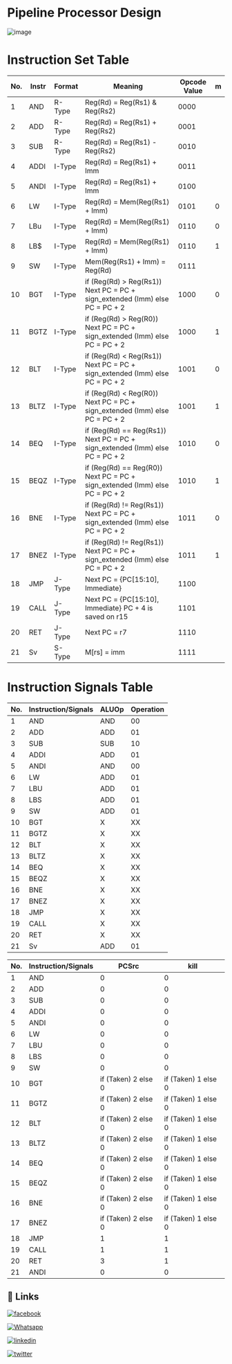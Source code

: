 # Pipeline Processor Design

![image](https://github.com/qossayrida/PipelineProcessorDesign/assets/59481839/3f99e71d-71a2-4856-82b2-0f58781f1cda)


# Instruction Set Table

| No. | Instr | Format | Meaning | Opcode Value | m |
|-----|-------|--------|---------|--------------|---|
| 1   | AND   | R-Type | Reg(Rd) = Reg(Rs1) & Reg(Rs2) | 0000 |   |
| 2   | ADD   | R-Type | Reg(Rd) = Reg(Rs1) + Reg(Rs2) | 0001 |   |
| 3   | SUB   | R-Type | Reg(Rd) = Reg(Rs1) - Reg(Rs2) | 0010 |   |
| 4   | ADDI  | I-Type | Reg(Rd) = Reg(Rs1) + Imm | 0011 |   |
| 5   | ANDI  | I-Type | Reg(Rd) = Reg(Rs1) + Imm | 0100 |   |
| 6   | LW    | I-Type | Reg(Rd) = Mem(Reg(Rs1) + Imm) | 0101 | 0 |
| 7   | LBu   | I-Type | Reg(Rd) = Mem(Reg(Rs1) + Imm) | 0110 | 0 |
| 8   | LB$   | I-Type | Reg(Rd) = Mem(Reg(Rs1) + Imm) | 0110 | 1 |
| 9   | SW    | I-Type | Mem(Reg(Rs1) + Imm) = Reg(Rd) | 0111 |   |
| 10  | BGT   | I-Type | if (Reg(Rd) > Reg(Rs1)) Next PC = PC + sign_extended (Imm) else PC = PC + 2 | 1000 | 0 |
| 11  | BGTZ  | I-Type | if (Reg(Rd) > Reg(R0)) Next PC = PC + sign_extended (Imm) else PC = PC + 2 | 1000 | 1 |
| 12  | BLT   | I-Type | if (Reg(Rd) < Reg(Rs1)) Next PC = PC + sign_extended (Imm) else PC = PC + 2 | 1001 | 0 |
| 13  | BLTZ  | I-Type | if (Reg(Rd) < Reg(R0)) Next PC = PC + sign_extended (Imm) else PC = PC + 2 | 1001 | 1 |
| 14  | BEQ   | I-Type | if (Reg(Rd) == Reg(Rs1)) Next PC = PC + sign_extended (Imm) else PC = PC + 2 | 1010 | 0 |
| 15  | BEQZ  | I-Type | if (Reg(Rd) == Reg(R0)) Next PC = PC + sign_extended (Imm) else PC = PC + 2 | 1010 | 1 |
| 16  | BNE   | I-Type | if (Reg(Rd) != Reg(Rs1)) Next PC = PC + sign_extended (Imm) else PC = PC + 2 | 1011 | 0 |
| 17  | BNEZ  | I-Type | if (Reg(Rd) != Reg(Rs1)) Next PC = PC + sign_extended (Imm) else PC = PC + 2 | 1011 | 1 |
| 18  | JMP   | J-Type | Next PC = {PC[15:10], Immediate} | 1100 |   |
| 19  | CALL  | J-Type | Next PC = {PC[15:10], Immediate} PC + 4 is saved on r15 | 1101 |   |
| 20  | RET   | J-Type | Next PC = r7 | 1110 |   |
| 21  | Sv    | S-Type | M[rs] = imm | 1111 |   |



# Instruction Signals Table

| No. | Instruction/Signals | ALUOp | Operation |
|-----|---------------------|-------|-----------|
|  1  | AND                 | AND   | 00        |
|  2  | ADD                 | ADD   | 01        |        
|  3  | SUB                 | SUB   | 10        |        
|  4  | ADDI                | ADD   | 01        |        
|  5  | ANDI                | AND   | 00        |        
|  6  | LW                  | ADD   | 01        |        
|  7  | LBU                 | ADD   | 01        |        
|  8  | LBS                 | ADD   | 01        |        
|  9  | SW                  | ADD   | 01        |        
| 10  | BGT                 | X     | XX        |        
| 11  | BGTZ                | X     | XX        |        
| 12  | BLT                 | X     | XX        |        
| 13  | BLTZ                | X     | XX        |        
| 14  | BEQ                 | X     | XX        |        
| 15  | BEQZ                | X     | XX        |        
| 16  | BNE                 | X     | XX        |        
| 17  | BNEZ                | X     | XX        |        
| 18  | JMP                 | X     | XX        |        
| 19  | CALL                | X     | XX        |        
| 20  | RET                 | X     | XX        |        
| 21  | Sv                  | ADD   | 01        |        


| No. | Instruction/Signals | PCSrc | kill|
|-----|---------------------|-------|-------|
|  1  | AND                 |  0  |  0  |  
|  2  | ADD                 |  0  |  0  |      
|  3  | SUB                 |  0  |  0  |       
|  4  | ADDI                |  0  |  0  |        
|  5  | ANDI                |  0  |  0  |        
|  6  | LW                  |  0  |  0  |         
|  7  | LBU                 |  0  |  0  |          
|  8  | LBS                 |  0  |  0  |        
|  9  | SW                  |  0  |  0  |       
| 10  | BGT                 |  if (Taken) 2 else  0  |  if (Taken) 1 else  0  |       
| 11  | BGTZ                |  if (Taken) 2 else  0   | if (Taken) 1 else  0  |      
| 12  | BLT                 |  if (Taken) 2 else  0   | if (Taken) 1 else  0 |        
| 13  | BLTZ                |  if (Taken) 2 else  0   |  if (Taken) 1 else  0  |       
| 14  | BEQ                 |  if (Taken) 2 else  0   |  if (Taken) 1 else  0  |       
| 15  | BEQZ                |  if (Taken) 2 else  0   |  if (Taken) 1 else  0 |       
| 16  | BNE                 |  if (Taken) 2 else  0   |  if (Taken) 1 else  0  |       
| 17  | BNEZ                |  if (Taken) 2 else  0   |  if (Taken) 1 else  0 |       
| 18  | JMP                 |  1   |  1  |      
| 19  | CALL                |  1   |  1  |         
| 20  | RET                 |  3   |  1  |       
| 21  | ANDI                |  0   |  0  |   


## 🔗 Links

[![facebook](https://img.shields.io/badge/facebook-0077B5?style=for-the-badge&logo=facebook&logoColor=white)](https://www.facebook.com/qossay.rida?mibextid=2JQ9oc)

[![Whatsapp](https://img.shields.io/badge/Whatsapp-25D366?style=for-the-badge&logo=Whatsapp&logoColor=white)](https://wa.me/+972598592423)

[![linkedin](https://img.shields.io/badge/linkedin-0077B5?style=for-the-badge&logo=linkedin&logoColor=white)](https://www.linkedin.com/in/qossay-rida-3aa3b81a1?utm_source=share&utm_campaign=share_via&utm_content=profile&utm_medium=android_app )

[![twitter](https://img.shields.io/badge/twitter-1DA1F2?style=for-the-badge&logo=twitter&logoColor=white)](https://twitter.com/qossayrida)